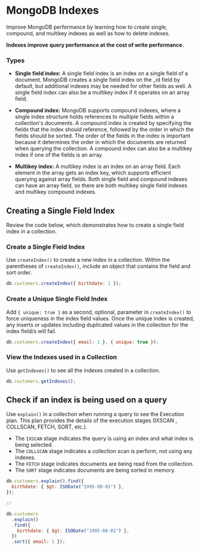 # MongoDB Indexes

Improve MongoDB performance by learning how to create single, compound, and multikey indexes as well as how to delete indexes.

**Indexes improve query performance at the cost of write performance.**

### Types

- **Single field index:** A single field index is an index on a single field of a document. MongoDB creates a single field index on the \_id field by default, but additional indexes may be needed for other fields as well. A single field index can also be a multikey index if it operates on an array field.

- **Compound index:** MongoDB supports compound indexes, where a single index structure holds references to multiple fields within a collection's documents. A compound index is created by specifying the fields that the index should reference, followed by the order in which the fields should be sorted. The order of the fields in the index is important because it determines the order in which the documents are returned when querying the collection. A compound index can also be a multikey index if one of the fields is an array.

- **Multikey index:** A multikey index is an index on an array field. Each element in the array gets an index key, which supports efficient querying against array fields. Both single field and compound indexes can have an array field, so there are both multikey single field indexes and multikey compound indexes.

## Creating a Single Field Index

Review the code below, which demonstrates how to create a single field index in a collection.

### Create a Single Field Index

Use `createIndex()` to create a new index in a collection. Within the parentheses of `createIndex()`, include an object that contains the field and sort order.

```js
db.customers.createIndex({ birthdate: 1 });
```

### Create a Unique Single Field Index

Add `{ unique: true }` as a second, optional, parameter in `createIndex()` to force uniqueness in the index field values. Once the unique index is created, any inserts or updates including duplicated values in the collection for the index field/s will fail.

```js
db.customers.createIndex({ email: 1 }, { unique: true });
```

### View the Indexes used in a Collection

Use `getIndexes()` to see all the indexes created in a collection.

```js
db.customers.getIndexes();
```

## Check if an index is being used on a query

Use `explain()` in a collection when running a query to see the Execution plan. This plan provides the details of the execution stages (IXSCAN , COLLSCAN, FETCH, SORT, etc.).

- The `IXSCAN` stage indicates the query is using an index and what index is being selected.
- The `COLLSCAN` stage indicates a collection scan is perform, not using any indexes.
- The `FETCH` stage indicates documents are being read from the collection.
- The `SORT` stage indicates documents are being sorted in memory.

```js
db.customers.explain().find({
  birthdate: { $gt: ISODate("1995-08-01") },
});

//

db.customers
  .explain()
  .find({
    birthdate: { $gt: ISODate("1995-08-01") },
  })
  .sort({ email: 1 });
```

